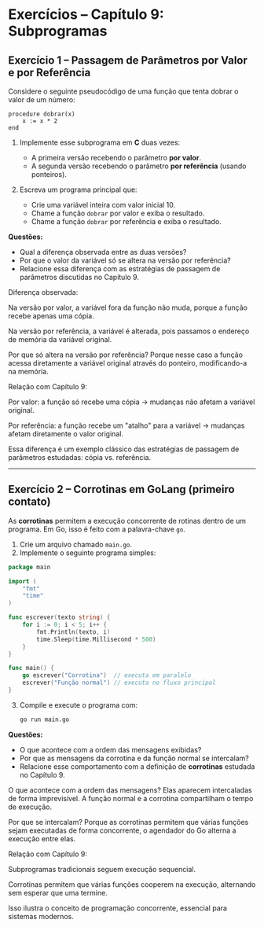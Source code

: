 # Exercícios – Capítulo 9: Subprogramas

## Exercício 1 – Passagem de Parâmetros por Valor e por Referência

Considere o seguinte pseudocódigo de uma função que tenta dobrar o valor de um número:

```text
procedure dobrar(x)
    x := x * 2
end
```

1. Implemente esse subprograma em **C** duas vezes:

   - A primeira versão recebendo o parâmetro **por valor**.
   - A segunda versão recebendo o parâmetro **por referência** (usando ponteiros).

2. Escreva um programa principal que:
   - Crie uma variável inteira com valor inicial 10.
   - Chame a função `dobrar` por valor e exiba o resultado.
   - Chame a função `dobrar` por referência e exiba o resultado.

**Questões:**

- Qual a diferença observada entre as duas versões?
- Por que o valor da variável só se altera na versão por referência?
- Relacione essa diferença com as estratégias de passagem de parâmetros discutidas no Capítulo 9.

Diferença observada:

Na versão por valor, a variável fora da função não muda, porque a função recebe apenas uma cópia.

Na versão por referência, a variável é alterada, pois passamos o endereço de memória da variável original.

Por que só altera na versão por referência?
Porque nesse caso a função acessa diretamente a variável original através do ponteiro, modificando-a na memória.

Relação com Capítulo 9:

Por valor: a função só recebe uma cópia → mudanças não afetam a variável original.

Por referência: a função recebe um "atalho" para a variável → mudanças afetam diretamente o valor original.

Essa diferença é um exemplo clássico das estratégias de passagem de parâmetros estudadas: cópia vs. referência.

---

## Exercício 2 – Corrotinas em GoLang (primeiro contato)

As **corrotinas** permitem a execução concorrente de rotinas dentro de um programa. Em Go, isso é feito com a palavra-chave `go`.

1. Crie um arquivo chamado `main.go`.
2. Implemente o seguinte programa simples:

```go
package main

import (
    "fmt"
    "time"
)

func escrever(texto string) {
    for i := 0; i < 5; i++ {
        fmt.Println(texto, i)
        time.Sleep(time.Millisecond * 500)
    }
}

func main() {
    go escrever("Corrotina")  // executa em paralelo
    escrever("Função normal") // executa no fluxo principal
}
```

3. Compile e execute o programa com:
   ```bash
   go run main.go
   ```

**Questões:**

- O que acontece com a ordem das mensagens exibidas?
- Por que as mensagens da corrotina e da função normal se intercalam?
- Relacione esse comportamento com a definição de **corrotinas** estudada no Capítulo 9.

O que acontece com a ordem das mensagens?
Elas aparecem intercaladas de forma imprevisível. A função normal e a corrotina compartilham o tempo de execução.

Por que se intercalam?
Porque as corrotinas permitem que várias funções sejam executadas de forma concorrente, o agendador do Go alterna a execução entre elas.

Relação com Capítulo 9:

Subprogramas tradicionais seguem execução sequencial.

Corrotinas permitem que várias funções cooperem na execução, alternando sem esperar que uma termine.

Isso ilustra o conceito de programação concorrente, essencial para sistemas modernos.
